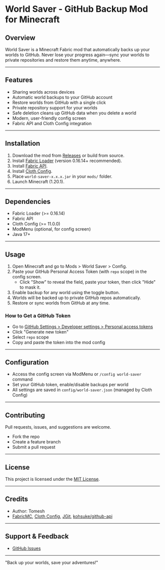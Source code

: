 # World Saver - GitHub Backup Mod for Minecraft

## Overview

World Saver is a Minecraft Fabric mod that automatically backs up your worlds to GitHub. Never lose your progress again—sync your worlds to private repositories and restore them anytime, anywhere.

---

## Features
- Sharing worlds across devices
- Automatic world backups to your GitHub account
- Restore worlds from GitHub with a single click
- Private repository support for your worlds
- Safe deletion cleans up GitHub data when you delete a world
- Modern, user-friendly config screen
- Fabric API and Cloth Config integration

---

## Installation

1. Download the mod from [Releases](https://github.com/yourusername/world-saver/releases) or build from source.
2. Install [Fabric Loader](https://fabricmc.net/use/installer/) (version 0.16.14+ recommended).
3. Install [Fabric API](https://www.curseforge.com/minecraft/mc-mods/fabric-api).
4. Install [Cloth Config](https://www.curseforge.com/minecraft/mc-mods/cloth-config).
5. Place `world-saver-x.x.x.jar` in your `mods/` folder.
6. Launch Minecraft (1.20.1).

---

## Dependencies
- Fabric Loader (>= 0.16.14)
- Fabric API
- Cloth Config (>= 11.0.0)
- ModMenu (optional, for config screen)
- Java 17+

---

## Usage

1. Open Minecraft and go to Mods > World Saver > Config.
2. Paste your GitHub Personal Access Token (with `repo` scope) in the config screen.
   - Click "Show" to reveal the field, paste your token, then click "Hide" to mask it.
3. Enable backup for any world using the toggle button.
4. Worlds will be backed up to private GitHub repos automatically.
5. Restore or sync worlds from GitHub at any time.

### How to Get a GitHub Token
- Go to [GitHub Settings > Developer settings > Personal access tokens](https://github.com/settings/tokens)
- Click "Generate new token"
- Select `repo` scope
- Copy and paste the token into the mod config

---

## Configuration
- Access the config screen via ModMenu or `/config world-saver` command
- Set your GitHub token, enable/disable backups per world
- All settings are saved in `config/world-saver.json` (managed by Cloth Config)

---

## Contributing

Pull requests, issues, and suggestions are welcome.
- Fork the repo
- Create a feature branch
- Submit a pull request

---

## License

This project is licensed under the [MIT License](LICENSE).

---

## Credits
- Author: Tomesh
- [FabricMC](https://fabricmc.net/), [Cloth Config](https://github.com/shedaniel/cloth-config), [JGit](https://www.eclipse.org/jgit/), [kohsuke/github-api](https://github.com/hub4j/github-api)

---

## Support & Feedback

- [GitHub Issues](https://github.com/yourusername/world-saver/issues)

---

"Back up your worlds, save your adventures!" 